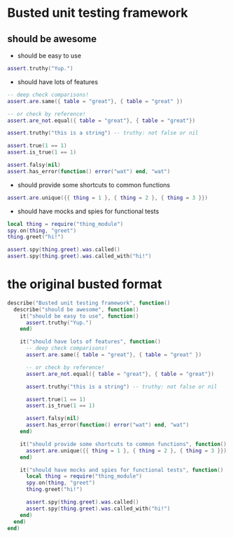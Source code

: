 # Busted unit testing framework

## should be awesome

* should be easy to use

```lua
assert.truthy("Yup.")
```

* should have lots of features

```lua
-- deep check comparisons!
assert.are.same({ table = "great"}, { table = "great" })

-- or check by reference!
assert.are_not.equal({ table = "great"}, { table = "great"})

assert.truthy("this is a string") -- truthy: not false or nil

assert.true(1 == 1)
assert.is_true(1 == 1)

assert.falsy(nil)
assert.has_error(function() error("wat") end, "wat")
```

* should provide some shortcuts to common functions

```lua
assert.are.unique({{ thing = 1 }, { thing = 2 }, { thing = 3 }})
```

* should have mocks and spies for functional tests

```lua
local thing = require("thing_module")
spy.on(thing, "greet")
thing.greet("hi!")

assert.spy(thing.greet).was.called()
assert.spy(thing.greet).was.called_with("hi!")
```

# the original busted format

```lua
describe("Busted unit testing framework", function()
  describe("should be awesome", function()
    it("should be easy to use", function()
      assert.truthy("Yup.")
    end)

    it("should have lots of features", function()
      -- deep check comparisons!
      assert.are.same({ table = "great"}, { table = "great" })

      -- or check by reference!
      assert.are_not.equal({ table = "great"}, { table = "great"})

      assert.truthy("this is a string") -- truthy: not false or nil

      assert.true(1 == 1)
      assert.is_true(1 == 1)

      assert.falsy(nil)
      assert.has_error(function() error("wat") end, "wat")
    end)

    it("should provide some shortcuts to common functions", function()
      assert.are.unique({{ thing = 1 }, { thing = 2 }, { thing = 3 }})
    end)

    it("should have mocks and spies for functional tests", function()
      local thing = require("thing_module")
      spy.on(thing, "greet")
      thing.greet("hi!")

      assert.spy(thing.greet).was.called()
      assert.spy(thing.greet).was.called_with("hi!")
    end)
  end)
end)
```
